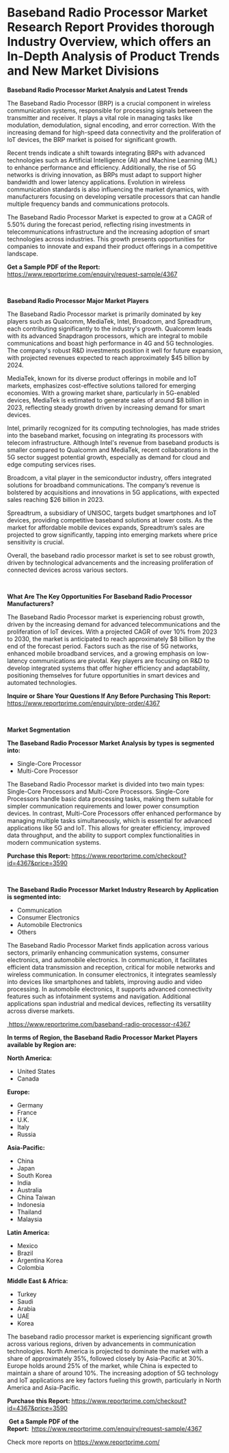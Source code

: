 <p><h1>Baseband Radio Processor Market Research Report Provides thorough Industry Overview, which offers an In-Depth Analysis of Product Trends and New Market Divisions</h1></p><p><strong>Baseband Radio Processor Market Analysis and Latest Trends</strong></p>
<p><p>The Baseband Radio Processor (BRP) is a crucial component in wireless communication systems, responsible for processing signals between the transmitter and receiver. It plays a vital role in managing tasks like modulation, demodulation, signal encoding, and error correction. With the increasing demand for high-speed data connectivity and the proliferation of IoT devices, the BRP market is poised for significant growth. </p><p>Recent trends indicate a shift towards integrating BRPs with advanced technologies such as Artificial Intelligence (AI) and Machine Learning (ML) to enhance performance and efficiency. Additionally, the rise of 5G networks is driving innovation, as BRPs must adapt to support higher bandwidth and lower latency applications. Evolution in wireless communication standards is also influencing the market dynamics, with manufacturers focusing on developing versatile processors that can handle multiple frequency bands and communications protocols.</p><p>The Baseband Radio Processor Market is expected to grow at a CAGR of 5.50% during the forecast period, reflecting rising investments in telecommunications infrastructure and the increasing adoption of smart technologies across industries. This growth presents opportunities for companies to innovate and expand their product offerings in a competitive landscape.</p></p>
<p><strong>Get a Sample PDF of the Report:&nbsp;</strong> <a href="https://www.reportprime.com/enquiry/request-sample/4367?utm_campaign=2945&utm_medium=2&utm_source=Github&utm_content=ia&utm_term=19032025&utm_id=baseband-radio-processor">https://www.reportprime.com/enquiry/request-sample/4367</a></p>
<p>&nbsp;</p>
<p><strong>Baseband Radio Processor Major Market Players</strong></p>
<p><p>The Baseband Radio Processor market is primarily dominated by key players such as Qualcomm, MediaTek, Intel, Broadcom, and Spreadtrum, each contributing significantly to the industry's growth. Qualcomm leads with its advanced Snapdragon processors, which are integral to mobile communications and boast high performance in 4G and 5G technologies. The company's robust R&D investments position it well for future expansion, with projected revenues expected to reach approximately $45 billion by 2024.</p><p>MediaTek, known for its diverse product offerings in mobile and IoT markets, emphasizes cost-effective solutions tailored for emerging economies. With a growing market share, particularly in 5G-enabled devices, MediaTek is estimated to generate sales of around $8 billion in 2023, reflecting steady growth driven by increasing demand for smart devices.</p><p>Intel, primarily recognized for its computing technologies, has made strides into the baseband market, focusing on integrating its processors with telecom infrastructure. Although Intel's revenue from baseband products is smaller compared to Qualcomm and MediaTek, recent collaborations in the 5G sector suggest potential growth, especially as demand for cloud and edge computing services rises.</p><p>Broadcom, a vital player in the semiconductor industry, offers integrated solutions for broadband communications. The company’s revenue is bolstered by acquisitions and innovations in 5G applications, with expected sales reaching $26 billion in 2023.</p><p>Spreadtrum, a subsidiary of UNISOC, targets budget smartphones and IoT devices, providing competitive baseband solutions at lower costs. As the market for affordable mobile devices expands, Spreadtrum’s sales are projected to grow significantly, tapping into emerging markets where price sensitivity is crucial.</p><p>Overall, the baseband radio processor market is set to see robust growth, driven by technological advancements and the increasing proliferation of connected devices across various sectors.</p></p>
<p>&nbsp;</p>
<p><strong>What Are The Key Opportunities For Baseband Radio Processor Manufacturers?</strong></p>
<p><p>The Baseband Radio Processor market is experiencing robust growth, driven by the increasing demand for advanced telecommunications and the proliferation of IoT devices. With a projected CAGR of over 10% from 2023 to 2030, the market is anticipated to reach approximately $8 billion by the end of the forecast period. Factors such as the rise of 5G networks, enhanced mobile broadband services, and a growing emphasis on low-latency communications are pivotal. Key players are focusing on R&D to develop integrated systems that offer higher efficiency and adaptability, positioning themselves for future opportunities in smart devices and automated technologies.</p></p>
<p><strong>Inquire or Share Your Questions If Any Before Purchasing This Report:</strong> <a href="https://www.reportprime.com/enquiry/pre-order/4367?utm_campaign=2945&utm_medium=2&utm_source=Github&utm_content=ia&utm_term=19032025&utm_id=baseband-radio-processor">https://www.reportprime.com/enquiry/pre-order/4367</a></p>
<p>&nbsp;</p>
<p><strong>Market Segmentation</strong></p>
<p><strong>The Baseband Radio Processor Market Analysis by types is segmented into:</strong></p>
<p><ul><li>Single-Core Processor</li><li>Multi-Core Processor</li></ul></p>
<p><p>The Baseband Radio Processor market is divided into two main types: Single-Core Processors and Multi-Core Processors. Single-Core Processors handle basic data processing tasks, making them suitable for simpler communication requirements and lower power consumption devices. In contrast, Multi-Core Processors offer enhanced performance by managing multiple tasks simultaneously, which is essential for advanced applications like 5G and IoT. This allows for greater efficiency, improved data throughput, and the ability to support complex functionalities in modern communication systems.</p></p>
<p><strong>Purchase this Report:&nbsp;</strong><a href="https://www.reportprime.com/checkout?id=4367&price=3590&utm_campaign=2945&utm_medium=2&utm_source=Github&utm_content=ia&utm_term=19032025&utm_id=baseband-radio-processor">https://www.reportprime.com/checkout?id=4367&price=3590</a></p>
<p>&nbsp;</p>
<p><strong>The Baseband Radio Processor Market Industry Research by Application is segmented into:</strong></p>
<p><ul><li>Communication</li><li>Consumer Electronics</li><li>Automobile Electronics</li><li>Others</li></ul></p>
<p><p>The Baseband Radio Processor Market finds application across various sectors, primarily enhancing communication systems, consumer electronics, and automobile electronics. In communication, it facilitates efficient data transmission and reception, critical for mobile networks and wireless communication. In consumer electronics, it integrates seamlessly into devices like smartphones and tablets, improving audio and video processing. In automobile electronics, it supports advanced connectivity features such as infotainment systems and navigation. Additional applications span industrial and medical devices, reflecting its versatility across diverse markets.</p></p>
<p><a href="https://www.reportprime.com/baseband-radio-processor-r4367?utm_campaign=2945&utm_medium=2&utm_source=Github&utm_content=ia&utm_term=19032025&utm_id=baseband-radio-processor">&nbsp;https://www.reportprime.com/baseband-radio-processor-r4367</a></p>
<p><strong>In terms of Region, the Baseband Radio Processor Market Players available by Region are:</strong></p>
<p>
    <p> <strong> North America: </strong>
        <ul>
            <li>United States</li>
            <li>Canada</li>
        </ul>
        </p> 
    <p> <strong> Europe: </strong>
        <ul>
            <li>Germany</li>
            <li>France</li>
            <li>U.K.</li>
            <li>Italy</li>
            <li>Russia</li>
        </ul>
        </p> 
    <p> <strong> Asia-Pacific: </strong>
        <ul>
            <li>China</li>
            <li>Japan</li>
            <li>South Korea</li>
            <li>India</li>
            <li>Australia</li>
            <li>China Taiwan</li>
            <li>Indonesia</li>
            <li>Thailand</li>
            <li>Malaysia</li>
        </ul>
        </p> 
    <p> <strong> Latin America: </strong>
        <ul>
            <li>Mexico</li>
            <li>Brazil</li>
            <li>Argentina Korea</li>
            <li>Colombia</li>
        </ul>
        </p> 
    <p> <strong> Middle East & Africa: </strong>
        <ul>
            <li>Turkey</li>
            <li>Saudi</li>
            <li>Arabia</li>
            <li>UAE</li>
            <li>Korea</li>
        </ul>
    </p>
    </p>
<p><p>The baseband radio processor market is experiencing significant growth across various regions, driven by advancements in communication technologies. North America is projected to dominate the market with a share of approximately 35%, followed closely by Asia-Pacific at 30%. Europe holds around 25% of the market, while China is expected to maintain a share of around 10%. The increasing adoption of 5G technology and IoT applications are key factors fueling this growth, particularly in North America and Asia-Pacific.</p></p>
<p><strong>Purchase this Report: </strong><a href="https://www.reportprime.com/checkout?id=4367&price=3590&utm_campaign=2945&utm_medium=2&utm_source=Github&utm_content=ia&utm_term=19032025&utm_id=baseband-radio-processor">https://www.reportprime.com/checkout?id=4367&price=3590</a></p>
<p>&nbsp;<strong>Get a Sample PDF of the Report:&nbsp;&nbsp;</strong><a href="https://www.reportprime.com/enquiry/request-sample/4367?utm_campaign=2945&utm_medium=2&utm_source=Github&utm_content=ia&utm_term=19032025&utm_id=baseband-radio-processor">https://www.reportprime.com/enquiry/request-sample/4367</a></p>
<p><strong></strong></p>
<p>Check more reports on <a href="https://www.reportprime.com/?utm_campaign=2945&utm_medium=2&utm_source=Github&utm_content=ia&utm_term=19032025&utm_id=baseband-radio-processor">https://www.reportprime.com/</a></p>